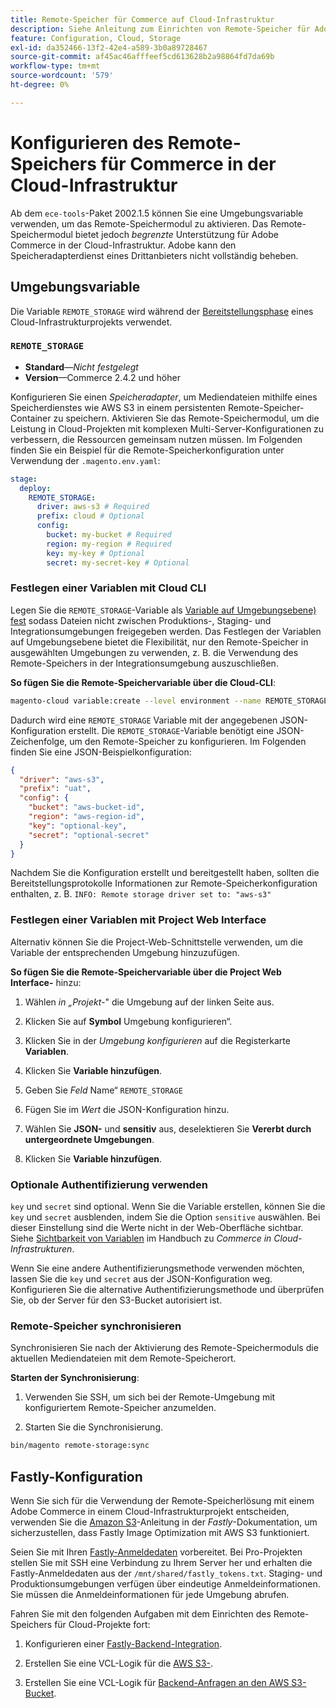 ```yaml
---
title: Remote-Speicher für Commerce auf Cloud-Infrastruktur
description: Siehe Anleitung zum Einrichten von Remote-Speicher für Adobe Commerce in der Cloud-Infrastruktur.
feature: Configuration, Cloud, Storage
exl-id: da352466-13f2-42e4-a589-3b0a89728467
source-git-commit: af45ac46afffeef5cd613628b2a98864fd7da69b
workflow-type: tm+mt
source-wordcount: '579'
ht-degree: 0%

---
```


# Konfigurieren des Remote-Speichers für Commerce in der Cloud-Infrastruktur

Ab dem `ece-tools`-Paket 2002.1.5 können Sie eine Umgebungsvariable verwenden, um das Remote-Speichermodul zu aktivieren. Das Remote-Speichermodul bietet jedoch _begrenzte_ Unterstützung für Adobe Commerce in der Cloud-Infrastruktur. Adobe kann den Speicheradapterdienst eines Drittanbieters nicht vollständig beheben.

## Umgebungsvariable

Die Variable `REMOTE_STORAGE` wird während der [Bereitstellungsphase](https://experienceleague.adobe.com/docs/commerce-cloud-service/user-guide/develop/deploy/process.html) eines Cloud-Infrastrukturprojekts verwendet.

### `REMOTE_STORAGE`

- **Standard**—_Nicht festgelegt_
- **Version**—Commerce 2.4.2 und höher

Konfigurieren Sie einen _Speicheradapter_, um Mediendateien mithilfe eines Speicherdienstes wie AWS S3 in einem persistenten Remote-Speicher-Container zu speichern. Aktivieren Sie das Remote-Speichermodul, um die Leistung in Cloud-Projekten mit komplexen Multi-Server-Konfigurationen zu verbessern, die Ressourcen gemeinsam nutzen müssen. Im Folgenden finden Sie ein Beispiel für die Remote-Speicherkonfiguration unter Verwendung der `.magento.env.yaml`:

```yaml
stage:
  deploy:
    REMOTE_STORAGE:
      driver: aws-s3 # Required
      prefix: cloud # Optional
      config:
        bucket: my-bucket # Required
        region: my-region # Required
        key: my-key # Optional
        secret: my-secret-key # Optional
```

### Festlegen einer Variablen mit Cloud CLI

Legen Sie die `REMOTE_STORAGE`-Variable als [Variable auf Umgebungsebene) fest](https://experienceleague.adobe.com/docs/commerce-cloud-service/user-guide/configure/env/variable-levels.html) sodass Dateien nicht zwischen Produktions-, Staging- und Integrationsumgebungen freigegeben werden. Das Festlegen der Variablen auf Umgebungsebene bietet die Flexibilität, nur den Remote-Speicher in ausgewählten Umgebungen zu verwenden, z. B. die Verwendung des Remote-Speichers in der Integrationsumgebung auszuschließen.

**So fügen Sie die Remote-Speichervariable über die Cloud-CLI**:

```bash
magento-cloud variable:create --level environment --name REMOTE_STORAGE --json true --inheritable false --value '{"driver":"aws-s3","prefix":"uat","config":{"bucket":"aws-bucket-id","region":"eu-west-1","key":"optional-key","secret":"optional-secret"}}'
```

Dadurch wird eine `REMOTE_STORAGE` Variable mit der angegebenen JSON-Konfiguration erstellt. Die `REMOTE_STORAGE`-Variable benötigt eine JSON-Zeichenfolge, um den Remote-Speicher zu konfigurieren. Im Folgenden finden Sie eine JSON-Beispielkonfiguration:

```json
{
  "driver": "aws-s3",
  "prefix": "uat",
  "config": {
    "bucket": "aws-bucket-id",
    "region": "aws-region-id",
    "key": "optional-key",
    "secret": "optional-secret"
  }
}
```

Nachdem Sie die Konfiguration erstellt und bereitgestellt haben, sollten die Bereitstellungsprotokolle Informationen zur Remote-Speicherkonfiguration enthalten, z. B. `INFO: Remote storage driver set to: "aws-s3"`

### Festlegen einer Variablen mit Project Web Interface

Alternativ können Sie die Project-Web-Schnittstelle verwenden, um die Variable der entsprechenden Umgebung hinzuzufügen.

**So fügen Sie die Remote-Speichervariable über die Project Web Interface-** hinzu:

1. Wählen _in „Projekt-_&quot; die Umgebung auf der linken Seite aus.

1. Klicken Sie auf **Symbol** Umgebung konfigurieren“.

1. Klicken Sie in der _Umgebung konfigurieren_ auf die Registerkarte **Variablen**.

1. Klicken Sie **Variable hinzufügen**.

1. Geben Sie _Feld_ Name“ `REMOTE_STORAGE`

1. Fügen Sie im _Wert_ die JSON-Konfiguration hinzu.

1. Wählen Sie **JSON-** und **sensitiv** aus, deselektieren Sie **Vererbt durch untergeordnete Umgebungen**.

1. Klicken Sie **Variable hinzufügen**.

### Optionale Authentifizierung verwenden

`key` und `secret` sind optional. Wenn Sie die Variable erstellen, können Sie die `key` und `secret` ausblenden, indem Sie die Option `sensitive` auswählen. Bei dieser Einstellung sind die Werte nicht in der Web-Oberfläche sichtbar. Siehe [Sichtbarkeit von Variablen](https://experienceleague.adobe.com/docs/commerce-cloud-service/user-guide/configure/env/variable-levels.html#visibility) im Handbuch zu _Commerce in Cloud-Infrastrukturen_.

Wenn Sie eine andere Authentifizierungsmethode verwenden möchten, lassen Sie die `key` und `secret` aus der JSON-Konfiguration weg. Konfigurieren Sie die alternative Authentifizierungsmethode und überprüfen Sie, ob der Server für den S3-Bucket autorisiert ist.

### Remote-Speicher synchronisieren

Synchronisieren Sie nach der Aktivierung des Remote-Speichermoduls die aktuellen Mediendateien mit dem Remote-Speicherort.

**Starten der Synchronisierung**:

1. Verwenden Sie SSH, um sich bei der Remote-Umgebung mit konfiguriertem Remote-Speicher anzumelden.

1. Starten Sie die Synchronisierung.

```bash
bin/magento remote-storage:sync 
```

## Fastly-Konfiguration

Wenn Sie sich für die Verwendung der Remote-Speicherlösung mit einem Adobe Commerce in einem Cloud-Infrastrukturprojekt entscheiden, verwenden Sie die [Amazon S3](https://docs.fastly.com/en/guides/amazon-s3)-Anleitung in der _Fastly_-Dokumentation, um sicherzustellen, dass Fastly Image Optimization mit AWS S3 funktioniert.

Seien Sie mit Ihren [Fastly-Anmeldedaten](https://experienceleague.adobe.com/docs/commerce-cloud-service/user-guide/cdn/setup-fastly/fastly-configuration.html#get-fastly-credentials) vorbereitet. Bei Pro-Projekten stellen Sie mit SSH eine Verbindung zu Ihrem Server her und erhalten die Fastly-Anmeldedaten aus der `/mnt/shared/fastly_tokens.txt`. Staging- und Produktionsumgebungen verfügen über eindeutige Anmeldeinformationen. Sie müssen die Anmeldeinformationen für jede Umgebung abrufen.

Fahren Sie mit den folgenden Aufgaben mit dem Einrichten des Remote-Speichers für Cloud-Projekte fort:

1. Konfigurieren einer [Fastly-Backend-Integration](https://github.com/fastly/fastly-magento2/blob/master/Documentation/Guides/Edge-Modules/EDGE-MODULE-OTHER-CMS-INTEGRATION.md).

1. Erstellen Sie eine VCL-Logik für die [AWS S3-](https://docs.fastly.com/en/guides/amazon-s3#using-an-amazon-s3-private-bucket).

1. Erstellen Sie eine VCL-Logik für [Backend-Anfragen an den AWS S3-Bucket](https://developer.fastly.com/reference/vcl/variables/backend-connection/req-backend/).
